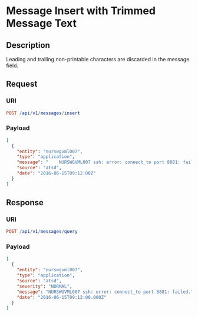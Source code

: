 # Message Insert with Trimmed Message Text

## Description

Leading and trailing non-printable characters are discarded in the message field.

## Request

### URI

```elm
POST /api/v1/messages/insert
```

### Payload

```json
[
  {
    "entity": "nurswgvml007",
    "type": "application",
    "message": "    NURSWGVML007 ssh: error: connect_to port 8881: failed.    \n    ",
    "source": "atsd",
    "date": "2016-06-15T09:12:00Z"
  }
]
```

## Response

### URI

```elm
POST /api/v1/messages/query
```

### Payload

```json
[
  {
    "entity": "nurswgvml007",
    "type": "application",
    "source": "atsd",
    "severity": "NORMAL",
    "message": "NURSWGVML007 ssh: error: connect_to port 8881: failed.",
    "date": "2016-06-15T09:12:00.000Z"
  }
]
```
